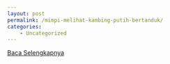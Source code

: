 ```yaml
---
layout: post
permalink: /mimpi-melihat-kambing-putih-bertanduk/
categories:
    - Uncategorized
---
```


[Baca Selengkapnya](/10)